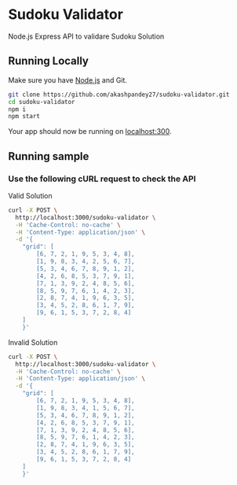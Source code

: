 # Sudoku Validator

Node.js Express API to validare Sudoku Solution

## Running Locally

Make sure you have [Node.js](http://nodejs.org/) and Git.
```sh
git clone https://github.com/akashpandey27/sudoku-validator.git
cd sudoku-validator
npm i
npm start
```

Your app should now be running on [localhost:300](http://localhost:3000/sudoku-validator).

## Running sample 
### Use the following cURL request to check the API

Valid Solution 
```sh
curl -X POST \
  http://localhost:3000/sudoku-validator \
  -H 'Cache-Control: no-cache' \
  -H 'Content-Type: application/json' \
  -d '{
	"grid": [
	 	[6, 7, 2, 1, 9, 5, 3, 4, 8],
		[1, 9, 8, 3, 4, 2, 5, 6, 7],
		[5, 3, 4, 6, 7, 8, 9, 1, 2],
		[4, 2, 6, 8, 5, 3, 7, 9, 1],
		[7, 1, 3, 9, 2, 4, 8, 5, 6],
		[8, 5, 9, 7, 6, 1, 4, 2, 3],
		[2, 8, 7, 4, 1, 9, 6, 3, 5],
		[3, 4, 5, 2, 8, 6, 1, 7, 9],
		[9, 6, 1, 5, 3, 7, 2, 8, 4]
	]
	}'
```

Invalid Solution

```sh
curl -X POST \
  http://localhost:3000/sudoku-validator \
  -H 'Cache-Control: no-cache' \
  -H 'Content-Type: application/json' \
  -d '{
	"grid": [
	 	[6, 7, 2, 1, 9, 5, 3, 4, 8],
		[1, 9, 8, 3, 4, 1, 5, 6, 7],
		[5, 3, 4, 6, 7, 8, 9, 1, 2],
		[4, 2, 6, 8, 5, 3, 7, 9, 1],
		[7, 1, 3, 9, 2, 4, 8, 5, 6],
		[8, 5, 9, 7, 6, 1, 4, 2, 3],
		[2, 8, 7, 4, 1, 9, 6, 3, 5],
		[3, 4, 5, 2, 8, 6, 1, 7, 9],
		[9, 6, 1, 5, 3, 7, 2, 8, 4]
	]
	}'
```
